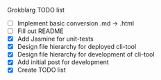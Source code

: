 Grokblarg TODO list

- [ ] Implement basic conversion .md -> .html
- [ ] Fill out README
- [x] Add Jasmine for unit-tests
- [x] Design file hierarchy for deployed cli-tool
- [x] Design file hierarchy for development of cli-tool
- [x] Add initial post for development
- [x] Create TODO list
